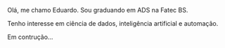 Olá, me chamo Eduardo. Sou graduando em ADS na Fatec BS.

Tenho interesse em ciência de dados, inteligência artificial e automação.

Em contrução...
